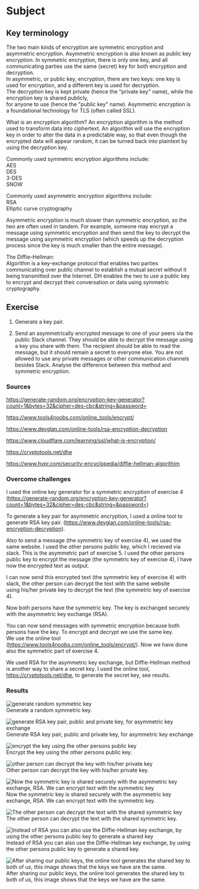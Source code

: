 # Subject


## Key terminology  
The two main kinds of encryption are symmetric encryption and asymmetric encryption. Asymmetric encryption is also known as public key encryption.
In symmetric encryption, there is only one key, and all communicating parties use the same (secret) key for both encryption and decryption.  
In asymmetric, or public key, encryption, there are two keys: one key is used for encryption, and a different key is used for decryption.  
The decryption key is kept private (hence the "private key" name), while the encryption key is shared publicly,  
for anyone to use (hence the "public key" name). Asymmetric encryption is a foundational technology for TLS (often called SSL).  

What is an encryption algorithm?
An encryption algorithm is the method used to transform data into ciphertext. An algorithm will use the encryption key in order to alter the data in a predictable way, so that even though the encrypted data will appear random, it can be turned back into plaintext by using the decryption key.  

Commonly used symmetric encryption algorithms include:  
AES  
DES  
3-DES  
SNOW  

Commonly used asymmetric encryption algorithms include:  
RSA  
Elliptic curve cryptography  

Asymmetric encryption is much slower than symmetric encryption, so the two are often used in tandem. For example, someone may encrypt a message using symmetric encryption and then send the key to decrypt the message using asymmetric encryption (which speeds up the decryption process since the key is much smaller than the entire message). 

The Diffie–Hellman:  
Algorithm is a key-exchange protocol that enables two parties communicating over public channel to establish a mutual secret without it being transmitted over the Internet. DH enables the two to use a public key to encrypt and decrypt their conversation or data using symmetric cryptography.


## Exercise
1) Generate a key pair.  

2) Send an asymmetrically encrypted message to one of your peers via the public Slack channel. They should be able to decrypt the message using a key you share with them. The recipient should be able to read the message, but it should remain a secret to everyone else.
You are not allowed to use any private messages or other communication channels besides Slack. Analyse the difference between this method and symmetric encryption.

### Sources
https://generate-random.org/encryption-key-generator?count=1&bytes=32&cipher=des-cbc&string=&password=  

https://www.tools4noobs.com/online_tools/encrypt/  

https://www.devglan.com/online-tools/rsa-encryption-decryption  

https://www.cloudflare.com/learning/ssl/what-is-encryption/  

https://cryptotools.net/dhe  

https://www.hypr.com/security-encyclopedia/diffie-hellman-algorithim

### Overcome challenges  
I used the online key generator for a symmetric encryption of exercise 4 (https://generate-random.org/encryption-key-generator?count=1&bytes=32&cipher=des-cbc&string=&password=)  

To generate a key pair for asymmetric encryption, I used a online tool to generate RSA key pair. (https://www.devglan.com/online-tools/rsa-encryption-decryption).  

Also to send a message (the symmetric key of exercise 4), we used the same website. I used the other persons public key, which I recieved via slack. This is the asymmetric part of exercise 5. 
I used the other persons public key to encrypt the message (the symmetric key of exercise 4), I have now the encrypted text as output.  

I can now send this encrypted text (the symmetric key of exercise 4) with slack, the other person can decrypt the text with the same website  
using his/her private key to decrypt the text (the symmetric key of exercise 4).  

Now both persons have the symmetric key. The key is exchanged securely with the asymmetric key exchange (RSA).  

You can now send messages with symmetric encryption because both persons have the key. To encrypt and decrypt we use the same key.  
We use the online tool (https://www.tools4noobs.com/online_tools/encrypt/). Now we have done also the symmetric part of exercise 4.  

We used RSA for the asymmetric key exchange, but Diffie-Hellman method is another way to share a secret key. I used the online tool,  
https://cryptotools.net/dhe, to generate the secret key, see results.



### Results  
![generate random symmetric key](https://raw.githubusercontent.com/Techgrounds-Cloud-9/cloud-9-karimtouzani24/main/00_includes/SEC/symmetric%20key%20gen.png)  
Generate a random symmetric key.  


![generate RSA key pair, public and private key, for asymmetric key exchange](https://raw.githubusercontent.com/Techgrounds-Cloud-9/cloud-9-karimtouzani24/main/00_includes/SEC/RSA%20key%20pair.png)  
Generate RSA key pair, public and private key, for asymmetric key exchange  


![encrypt the key using the other persons public key](https://raw.githubusercontent.com/Techgrounds-Cloud-9/cloud-9-karimtouzani24/main/00_includes/SEC/encrypt%20to%20manish%20asym..png)  
Encrypt the key using the other persons public key.  

![other person can decrypt the key with his/her private key](https://raw.githubusercontent.com/Techgrounds-Cloud-9/cloud-9-karimtouzani24/main/00_includes/SEC/decrypt%20manisha%20asym.png)  
Other person can decrypt the key with his/her private key.  


![Now the symmetric key is shared securely with the asymmetric key exchange, RSA. We can encrypt text with the symmetric key](https://raw.githubusercontent.com/Techgrounds-Cloud-9/cloud-9-karimtouzani24/main/00_includes/SEC/encrypt%20tool.png)  
Now the symmetric key is shared securely with the asymmetric key exchange, RSA. We can encrypt text with the symmetric key.  


![The other person can decrypt the text with the shared symmetric key](https://raw.githubusercontent.com/Techgrounds-Cloud-9/cloud-9-karimtouzani24/main/00_includes/SEC/decrypt%20tool.png)  
The other person can decrypt the text with the shared symmetric key.  


![Instead of RSA you can also use the Diffie-Hellman key exchange, by using the other persons public key to generate a shared key](https://raw.githubusercontent.com/Techgrounds-Cloud-9/cloud-9-karimtouzani24/main/00_includes/SEC/diffie%20hellman1.png)  
Instead of RSA you can also use the Diffie-Hellman key exchange, by using the other persons public key to generate a shared key.  

![After sharing our public keys, the online tool generates the shared key to both of us, this image shows that the keys we have are the same.](https://raw.githubusercontent.com/Techgrounds-Cloud-9/cloud-9-karimtouzani24/main/00_includes/SEC/diffie%20hellman2.png)  
After sharing our public keys, the online tool generates the shared key to both of us, this image shows that the keys we have are the same.
